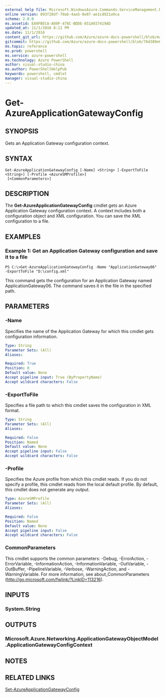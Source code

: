 ```yaml
---
external help file: Microsoft.WindowsAzure.Commands.ServiceManagement.Network.dll-Help.xml
online version: 893f28df-70ab-4aa5-8e87-ae1cd921a9ca
schema: 2.0.0
ms.assetid: EA9FBECA-A09F-478C-BDDE-851A937419AD
updated_at: 11/1/2016 8:11 PM
ms.date: 11/1/2016
content_git_url: https://github.com/Azure/azure-docs-powershell/blob/master/azureps-cmdlets-docs/ServiceManagement/Azure.Networking/v3.0.0/Get-AzureApplicationGatewayConfig.md
gitcommit: https://github.com/Azure/azure-docs-powershell/blob/76d389e6f4656b8cb2f1cc90ba2be7be7f3ff754/azureps-cmdlets-docs/ServiceManagement/Azure.Networking/v3.0.0/Get-AzureApplicationGatewayConfig.md
ms.topic: reference
ms.prod: powershell
ms.service: azure-powershell
ms.technology: Azure PowerShell
author: visual-studio-china
ms.author: PowerShellHelpPub
keywords: powershell, cmdlet
manager: visual-studio-china
---
```


# Get-AzureApplicationGatewayConfig

## SYNOPSIS
Gets an Application Gateway configuration context.

## SYNTAX

```
Get-AzureApplicationGatewayConfig [-Name] <String> [-ExportToFile <String>] [-Profile <AzureSMProfile>]
 [<CommonParameters>]
```

## DESCRIPTION
The **Get-AzureApplicationGatewayConfig** cmdlet gets an Azure Application Gateway configuration context.
A context includes both a configuration object and XML configuration.
You can save the XML configuration to a file.

## EXAMPLES

### Example 1: Get an Application Gateway configuration and save it to a file
```
PS C:\>Get-AzureApplicationGatewayConfig -Name "ApplicationGateway06" -ExportToFile "D:\config.xml"
```

This command gets the configuration for an Application Gateway named ApplicationGateway06.
The command saves it in the file in the specified path.

## PARAMETERS

### -Name
Specifies the name of the Application Gateway for which this cmdlet gets configuration information.

```yaml
Type: String
Parameter Sets: (All)
Aliases: 

Required: True
Position: 0
Default value: None
Accept pipeline input: True (ByPropertyName)
Accept wildcard characters: False
```

### -ExportToFile
Specifies a file path to which this cmdlet saves the configuration in XML format.

```yaml
Type: String
Parameter Sets: (All)
Aliases: 

Required: False
Position: Named
Default value: None
Accept pipeline input: False
Accept wildcard characters: False
```

### -Profile
Specifies the Azure profile from which this cmdlet reads. 
If you do not specify a profile, this cmdlet reads from the local default profile.
By default, this cmdlet does not generate any output.

```yaml
Type: AzureSMProfile
Parameter Sets: (All)
Aliases: 

Required: False
Position: Named
Default value: None
Accept pipeline input: False
Accept wildcard characters: False
```

### CommonParameters
This cmdlet supports the common parameters: -Debug, -ErrorAction, -ErrorVariable, -InformationAction, -InformationVariable, -OutVariable, -OutBuffer, -PipelineVariable, -Verbose, -WarningAction, and -WarningVariable. For more information, see about_CommonParameters (http://go.microsoft.com/fwlink/?LinkID=113216).

## INPUTS

### System.String

## OUTPUTS

### Microsoft.Azure.Networking.ApplicationGatewayObjectModel.ApplicationGatewayConfigContext

## NOTES

## RELATED LINKS

[Set-AzureApplicationGatewayConfig](xref:ServiceManagement/Azure.Networking/v3.0.0/Set-AzureApplicationGatewayConfig.md)



